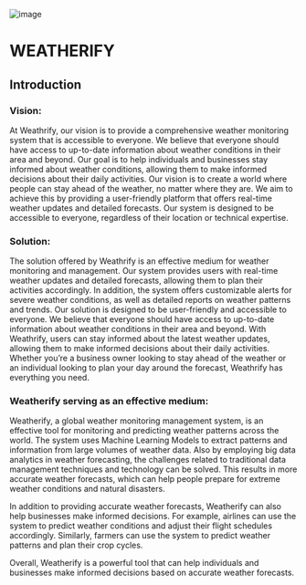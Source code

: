 ![image](https://github.com/nakulm10/Weatherify/assets/107452581/01894383-7e94-40db-9351-5fd6d1ecb5d9)
# WEATHERIFY

## Introduction
### Vision: 
At Weathrify, our vision is to provide a comprehensive weather monitoring system that is accessible to everyone. We believe that everyone should have access to up-to-date information about weather conditions in their area and beyond. Our goal is to help individuals and businesses stay informed about weather conditions, allowing them to make informed decisions about their daily activities.
Our vision is to create a world where people can stay ahead of the weather, no matter where they are. We aim to achieve this by providing a user-friendly platform that offers real-time weather updates and detailed forecasts. Our system is designed to be accessible to everyone, regardless of their location or technical expertise.

### Solution: 
The solution offered by Weathrify is an effective medium for weather monitoring and management. Our system provides users with real-time weather updates and detailed forecasts, allowing them to plan their activities accordingly. In addition, the system offers customizable alerts for severe weather conditions, as well as detailed reports on weather patterns and trends.
Our solution is designed to be user-friendly and accessible to everyone. We believe that everyone should have access to up-to-date information about weather conditions in their area and beyond. With Weathrify, users can stay informed about the latest weather updates, allowing them to make informed decisions about their daily activities. Whether you’re a business owner looking to stay ahead of the weather or an individual looking to plan your day around the forecast, Weathrify has everything you need.

### Weatherify serving as an effective medium: 
Weatherify, a global weather monitoring management system, is an effective tool for monitoring and predicting weather patterns across the world. The system uses Machine Learning Models to extract patterns and information from large volumes of weather data. Also by employing big data analytics in weather forecasting, the challenges related to traditional data management techniques and technology can be solved. This results in more accurate weather forecasts, which can help people prepare for extreme weather conditions and natural disasters.

In addition to providing accurate weather forecasts, Weatherify can also help businesses make informed decisions. For example, airlines can use the system to predict weather conditions and adjust their flight schedules accordingly. Similarly, farmers can use the system to predict weather patterns and plan their crop cycles.
 
Overall, Weatherify is a powerful tool that can help individuals and businesses make informed decisions based on accurate weather forecasts.

